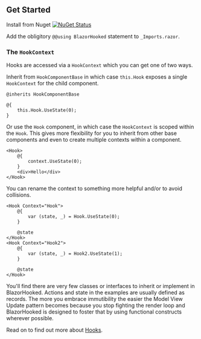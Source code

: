 Get Started
-----------

Install from Nuget [![NuGet Status](https://badgen.net/nuget/v/BlazorHooked)](https://www.nuget.org/packages/BlazorHooked/)

Add the obligitory `@@using BlazorHooked` statement to `_Imports.razor`.

### The `HookContext`

Hooks are accessed via a `HookContext` which you can get one of two ways.

Inherit from `HookComponentBase` in which case `this.Hook` exposes a single `HookContext` for the child component.
```razor
@inherits HookComponentBase

@{
    this.Hook.UseState(0);
}
```

Or use the `Hook` component, in which case the `HookContext` is scoped within the `Hook`. This gives more flexibility for
you to inherit from other base components and even to create multiple contexts within a component.

```razor
<Hook>
    @{
        context.UseState(0);
    }
    <div>Hello</div>
</Hook>
```

You can rename the context to something more helpful and/or to avoid collisions.

```
<Hook Context="Hook">
    @{
        var (state, _) = Hook.UseState(0);
    }

    @state
</Hook>
<Hook Context="Hook2">
    @{
        var (state, _) = Hook2.UseState(1);
    }

    @state
</Hook>
```

You'll find there are very few classes or interfaces to inherit or implement in BlazorHooked. Actions and state in the 
examples are usually defined as records. The more you embrace immutibility the easier the Model View Update pattern becomes 
because you stop fighting the render loop and BlazorHooked is designed to foster that by using functional constructs 
wherever possible.

Read on to find out more about [Hooks](https://dibble-james.github.io/blazor-hooked/hooks).